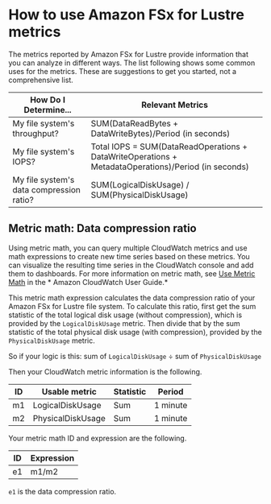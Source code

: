 # How to use Amazon FSx for Lustre metrics<a name="how_to_use_metrics"></a>

The metrics reported by Amazon FSx for Lustre provide information that you can analyze in different ways\. The list following shows some common uses for the metrics\. These are suggestions to get you started, not a comprehensive list\.


| How Do I Determine\.\.\. | Relevant Metrics | 
| --- | --- | 
| My file system's throughput? | SUM\(DataReadBytes \+ DataWriteBytes\)/Period \(in seconds\)  | 
| My file system's IOPS? | Total IOPS = SUM\(DataReadOperations \+ DataWriteOperations \+ MetadataOperations\)/Period \(in seconds\) | 
| My file system's data compression ratio? | SUM\(LogicalDiskUsage\) / SUM\(PhysicalDiskUsage\)  | 

## Metric math: Data compression ratio<a name="metric-math-compression-ratio"></a>

Using metric math, you can query multiple CloudWatch metrics and use math expressions to create new time series based on these metrics\. You can visualize the resulting time series in the CloudWatch console and add them to dashboards\. For more information on metric math, see [Use Metric Math](https://docs.aws.amazon.com/AmazonCloudWatch/latest/monitoring/using-metric-math.html) in the * Amazon CloudWatch User Guide\.*

This metric math expression calculates the data compression ratio of your Amazon FSx for Lustre file system\. To calculate this ratio, first get the sum statistic of the total logical disk usage \(without compression\), which is provided by the `LogicalDiskUsage` metric\. Then divide that by the sum statistic of the total physical disk usage \(with compression\), provided by the `PhysicalDiskUsage` metric\.

So if your logic is this: sum of `LogicalDiskUsage` ÷ sum of `PhysicalDiskUsage`

Then your CloudWatch metric information is the following\.


| ID | Usable metric | Statistic | Period | 
| --- | --- | --- | --- | 
| m1 | LogicalDiskUsage  | Sum | 1 minute | 
| m2 | PhysicalDiskUsage | Sum | 1 minute | 

Your metric math ID and expression are the following\.


| ID | Expression | 
| --- | --- | 
| e1 | m1/m2 | 

`e1` is the data compression ratio\.